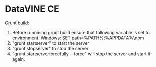 ﻿# DataVINE CE

Grunt build:
1) Before runnining grunt build ensure that following variable is set to environment.
Windows:
SET path=%PATH%;%APPDATA%\npm
2) "grunt startserver" to start the server
3) "grunt stopserver" to stop the server
4) "grunt startserverforcefully --force" will stop the server and start it again.
